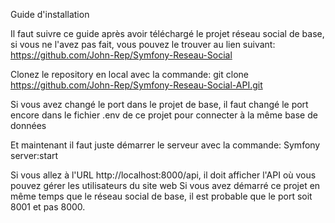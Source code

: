 Guide d'installation

Il faut suivre ce guide après avoir téléchargé le projet réseau social de base, si vous ne l'avez pas fait, vous pouvez le trouver au lien suivant:
https://github.com/John-Rep/Symfony-Reseau-Social

Clonez le repository en local avec la commande:
  git clone https://github.com/John-Rep/Symfony-Reseau-Social-API.git

Si vous avez changé le port dans le projet de base, il faut changé le port encore dans le fichier .env de ce projet pour connecter à la même base de données

Et maintenant il faut juste démarrer le serveur avec la commande: Symfony server:start

Si vous allez à l'URL http://localhost:8000/api, il doit afficher l'API où vous pouvez gérer les utilisateurs du site web
  Si vous avez démarré ce projet en même temps que le réseau social de base, il est probable que le port soit 8001 et pas 8000.
